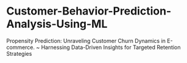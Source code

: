 # Customer-Behavior-Prediction-Analysis-Using-ML
Propensity Prediction: Unraveling Customer Churn Dynamics in E-commerce.    ~ Harnessing Data-Driven Insights for Targeted Retention Strategies

